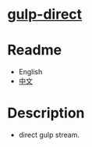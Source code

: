 # [gulp-direct](https://github.com/chaosannals/gullp-direct)

# Readme
- English
- [中文](readme/zh-cn.md)

# Description
- direct gulp stream.
